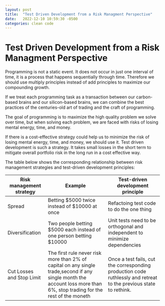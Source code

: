 ```yaml
---
layout: post
title:  "Test Driven Development from a Risk Managment Perspective"
date:   2022-12-10 10:59:30 -0500
categories: clean code
---
```


# Test Driven Development from a Risk Managment Perspective

Programming is not a static event. It does not occur in just one interval of time, it is a process that happens sequentially through time. Therefore we should use multiply principles instead of add principles to maximize our compounding growth. 

If we treat each programming task as a transaction between our carbon-based brains and our silicon-based brains, we can combine the best practices of the centuries-old art of trading and the craft of programming.

The goal of programming is to maximize the high quality problem we solve over time, but when solving each problem, we are faced with risks of losing mental energy, time, and money. 

If there is a cost-effective strategy could help us to minimize the risk of losing mental energy, time, and money, we should use it. Test driven development is such a strategy. It takes small losses in the short term to mitigate overall portfolio risk in the long run in a cost effective way.

The table below shows the corresponding relationship between risk management strategies and test-driven development principles:

|Risk management strategy|Example|Test-driven development principle|
|----------|----------|----------|
|Spread|Betting $5000 twice instead of $10000 at once|Refactoing test code to do the one thing|
|Diversification|Two people betting $5000 each instead of one person betting $10000|Unit tests need to be orthogonal and independent to minimize dependencies|
|Cut Losses and Stop Limit|The first rule never risk more than 2% of capital on any single trade,second if any single month the account loss more than 6%, stop trading for the rest of the moneth|Once a test fails, cut the corresponding production code ruthlessly and retreat to the previous state to rethink.
